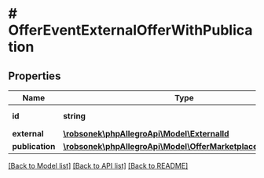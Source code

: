 # # OfferEventExternalOfferWithPublication

## Properties

Name | Type | Description | Notes
------------ | ------------- | ------------- | -------------
**id** | **string** | The offer ID. |
**external** | [**\robsonek\phpAllegroApi\Model\ExternalId**](ExternalId.md) |  | [optional]
**publication** | [**\robsonek\phpAllegroApi\Model\OfferMarketplacesPublication**](OfferMarketplacesPublication.md) |  |

[[Back to Model list]](../../README.md#models) [[Back to API list]](../../README.md#endpoints) [[Back to README]](../../README.md)
